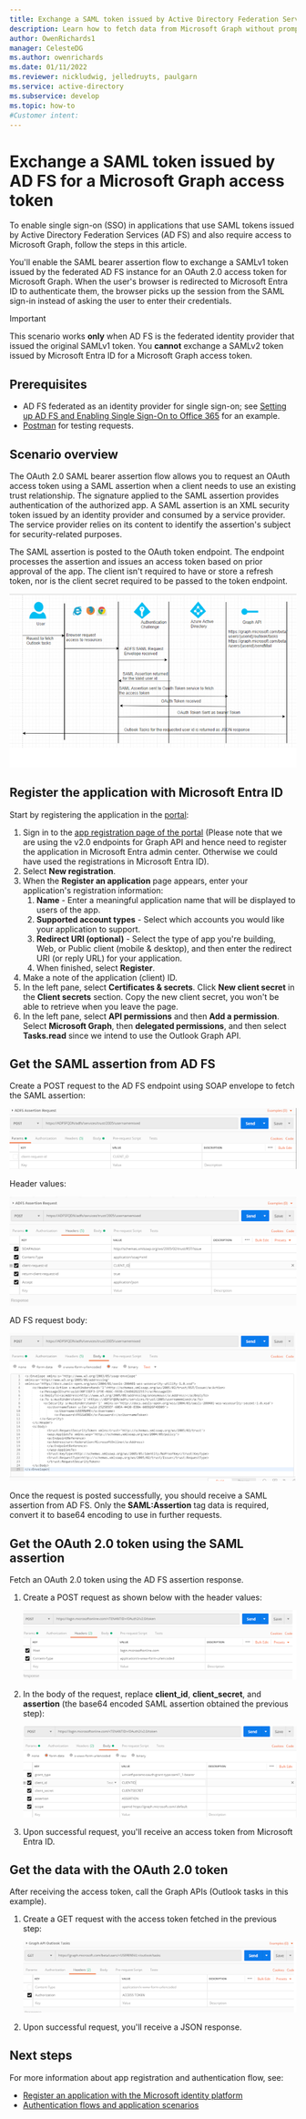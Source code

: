```yaml
---
title: Exchange a SAML token issued by Active Directory Federation Services (AD FS) for a Microsoft Graph access token
description: Learn how to fetch data from Microsoft Graph without prompting an AD FS-federated user for credentials by using the SAML bearer assertion flow.
author: OwenRichards1
manager: CelesteDG
ms.author: owenrichards
ms.date: 01/11/2022
ms.reviewer: nickludwig, jelledruyts, paulgarn
ms.service: active-directory
ms.subservice: develop
ms.topic: how-to
#Customer intent:
---
```


# Exchange a SAML token issued by AD FS for a Microsoft Graph access token

To enable single sign-on (SSO) in applications that use SAML tokens issued by Active Directory Federation Services (AD FS) and also require access to Microsoft Graph, follow the steps in this article.

You'll enable the SAML bearer assertion flow to exchange a SAMLv1 token issued by the federated AD FS instance for an OAuth 2.0 access token for Microsoft Graph. When the user's browser is redirected to Microsoft Entra ID to authenticate them, the browser picks up the session from the SAML sign-in instead of asking the user to enter their credentials.

> [!IMPORTANT]
> This scenario works **only** when AD FS is the federated identity provider that issued the original SAMLv1 token. You **cannot** exchange a SAMLv2 token issued by Microsoft Entra ID for a Microsoft Graph access token.

## Prerequisites

- AD FS federated as an identity provider for single sign-on; see [Setting up AD FS and Enabling Single Sign-On to Office 365](/archive/blogs/canitpro/step-by-step-setting-up-ad-fs-and-enabling-single-sign-on-to-office-365) for an example.
- [Postman](https://www.postman.com/) for testing requests.

## Scenario overview

The OAuth 2.0 SAML bearer assertion flow allows you to request an OAuth access token using a SAML assertion when a client needs to use an existing trust relationship. The signature applied to the SAML assertion provides authentication of the authorized app. A SAML assertion is an XML security token issued by an identity provider and consumed by a service provider. The service provider relies on its content to identify the assertion's subject for security-related purposes.

The SAML assertion is posted to the OAuth token endpoint. The endpoint processes the assertion and issues an access token based on prior approval of the app. The client isn't required to have or store a refresh token, nor is the client secret required to be passed to the token endpoint.

![OAuth flow](./media/v2-saml-bearer-assertion/1.png)

<a name='register-the-application-with-azure-ad'></a>

## Register the application with Microsoft Entra ID

Start by registering the application in the [portal](https://portal.azure.com/#blade/Microsoft_AAD_RegisteredApps/ApplicationsListBlade):

1. Sign in to the [app registration page of the portal](https://portal.azure.com/#blade/Microsoft_AAD_RegisteredApps/ApplicationsListBlade) (Please note that we are using the v2.0 endpoints for Graph API and hence need to register the application in Microsoft Entra admin center. Otherwise we could have used the registrations in Microsoft Entra ID).
1. Select **New registration**.
1. When the **Register an application** page appears, enter your application's registration information:
    1. **Name** - Enter a meaningful application name that will be displayed to users of the app.
    1. **Supported account types** - Select which accounts you would like your application to support.
    1. **Redirect URI (optional)** - Select the type of app you're building, Web, or Public client (mobile & desktop), and then enter the redirect URI (or reply URL) for your application.
    1. When finished, select **Register**.
1. Make a note of the application (client) ID.
1. In the left pane, select **Certificates & secrets**. Click **New client secret** in the **Client secrets** section. Copy the new client secret, you won't be able to retrieve when you leave the page.
1. In the left pane, select **API permissions** and then **Add a permission**. Select **Microsoft Graph**, then **delegated permissions**, and then select **Tasks.read** since we intend to use the Outlook Graph API.

## Get the SAML assertion from AD FS

Create a POST request to the AD FS endpoint using SOAP envelope to fetch the SAML assertion:

![Get SAML assertion](./media/v2-saml-bearer-assertion/2.png)

Header values:

![Header values](./media/v2-saml-bearer-assertion/3.png)

AD FS request body:

![AD FS request body](./media/v2-saml-bearer-assertion/4.png)

Once the request is posted successfully, you should receive a SAML assertion from AD FS. Only the **SAML:Assertion** tag data is required, convert it to base64 encoding to use in further requests.

## Get the OAuth 2.0 token using the SAML assertion

Fetch an OAuth 2.0 token using the AD FS assertion response.

1. Create a POST request as shown below with the header values:

    ![POST request](./media/v2-saml-bearer-assertion/5.png)
1. In the body of the request, replace **client_id**, **client_secret**, and **assertion** (the base64 encoded SAML assertion obtained the previous step):

    ![Request body](./media/v2-saml-bearer-assertion/6.png)
1. Upon successful request, you'll receive an access token from Microsoft Entra ID.

## Get the data with the OAuth 2.0 token

After receiving the access token, call the Graph APIs (Outlook tasks in this example).

1. Create a GET request with the access token fetched in the previous step:

    ![GET request](./media/v2-saml-bearer-assertion/7.png)

1. Upon successful request, you'll receive a JSON response.

## Next steps

For more information about app registration and authentication flow, see:

- [Register an application with the Microsoft identity platform](quickstart-register-app.md)
- [Authentication flows and application scenarios](authentication-flows-app-scenarios.md)

<!-- _This article was originally contributed by [Umesh Barapatre](https://github.com/umeshbarapatre)._ -->
